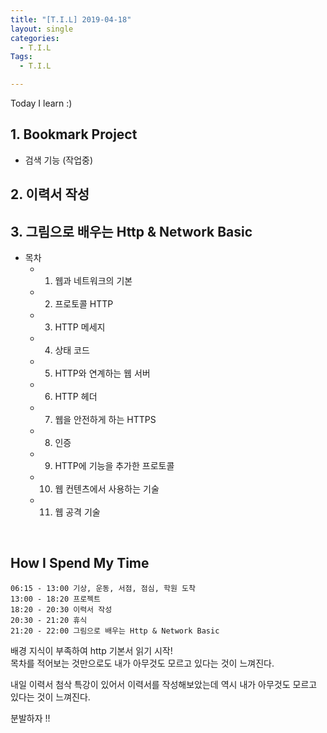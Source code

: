 ```yaml
---
title: "[T.I.L] 2019-04-18"
layout: single
categories:
  - T.I.L
Tags:
  - T.I.L

---
```

Today I learn :)     

   
## 1. Bookmark Project    
* 검색 기능 (작업중)     

## 2. 이력서 작성  

## 3. 그림으로 배우는 Http & Network Basic
* 목차  
  * 1. 웹과 네트워크의 기본  
  * 2. 프로토콜 HTTP  
  * 3. HTTP 메세지  
  * 4. 상태 코드  
  * 5. HTTP와 연계하는 웹 서버  
  * 6. HTTP 헤더  
  * 7. 웹을 안전하게 하는 HTTPS  
  * 8. 인증  
  * 9. HTTP에 기능을 추가한 프로토콜  
  * 10. 웹 컨텐츠에서 사용하는 기술  
  * 11. 웹 공격 기술  

<br>

## How I Spend My Time
```
06:15 - 13:00 기상, 운동, 서점, 점심, 학원 도착  
13:00 - 18:20 프로젝트  
18:20 - 20:30 이력서 작성  
20:30 - 21:20 휴식  
21:20 - 22:00 그림으로 배우는 Http & Network Basic  
```

배경 지식이 부족하여 http 기본서 읽기 시작!  
목차를 적어보는 것만으로도 내가 아무것도 모르고 있다는 것이 느껴진다.  

내일 이력서 첨삭 특강이 있어서 이력서를 작성해보았는데
역시 내가 아무것도 모르고 있다는 것이 느껴진다.  

분발하자 !!  
 

